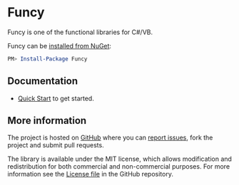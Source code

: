# Funcy

Funcy is one of the functional libraries for C#/VB.

Funcy can be [installed from NuGet](https://www.nuget.org/packages/Funcy/):

```ps1
PM> Install-Package Funcy
```

## Documentation

* [Quick Start](QuickStart.md) to get started.

## More information

The project is hosted on [GitHub](https://github.com/Gab-km/Funcy) where you can [report issues](https://github.com/Gab-km/Funcy/issues), fork the project and submit pull requests.

The library is available under the MIT license, which allows modification and redistribution for both commercial and non-commercial purposes. For more information see the [License file](https://github.com/Gab-km/Funcy/blob/master/LICENSE.txt) in the GitHub repository.